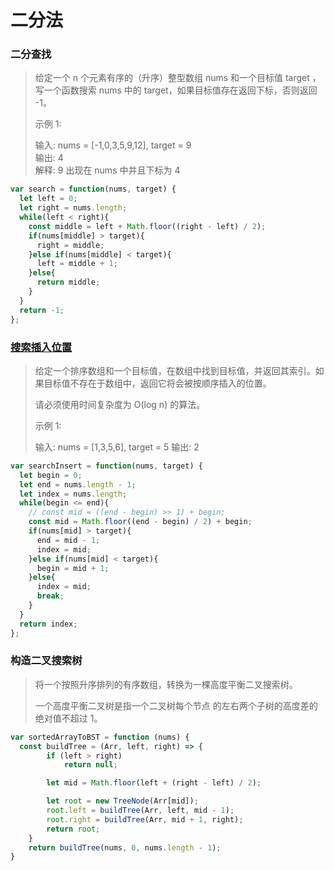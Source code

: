 # 二分法

### 二分查找

> 给定一个 n 个元素有序的（升序）整型数组 nums 和一个目标值 target  ，写一个函数搜索 nums 中的 target，如果目标值存在返回下标，否则返回 -1。
>
> 示例 1:
>
> 输入: nums = [-1,0,3,5,9,12], target = 9     
> 输出: 4       
> 解释: 9 出现在 nums 中并且下标为 4     

```js
var search = function(nums, target) {
  let left = 0;
  let right = nums.length;
  while(left < right){
    const middle = left + Math.floor((right - left) / 2);
    if(nums[middle] > target){
      right = middle;
    }else if(nums[middle] < target){
      left = middle + 1;
    }else{
      return middle;
    }
  }
  return -1;
};
```

### [搜索插入位置](https://leetcode-cn.com/problems/search-insert-position/)

> 给定一个排序数组和一个目标值，在数组中找到目标值，并返回其索引。如果目标值不存在于数组中，返回它将会被按顺序插入的位置。
>
> 请必须使用时间复杂度为 O(log n) 的算法。
>
> 示例 1:
>
> 输入: nums = [1,3,5,6], target = 5
> 输出: 2

```js
var searchInsert = function(nums, target) {
  let begin = 0;
  let end = nums.length - 1;
  let index = nums.length;
  while(begin <= end){
    // const mid = ((end - begin) >> 1) + begin;
    const mid = Math.floor((end - begin) / 2) + begin;
    if(nums[mid] > target){
      end = mid - 1;
      index = mid;
    }else if(nums[mid] < target){
      begin = mid + 1;
    }else{
      index = mid;
      break;
    }
  }
  return index;
};
```
### 构造二叉搜索树

> 将一个按照升序排列的有序数组，转换为一棵高度平衡二叉搜索树。
>
> 一个高度平衡二叉树是指一个二叉树每个节点 的左右两个子树的高度差的绝对值不超过 1。

```js
var sortedArrayToBST = function (nums) {
  const buildTree = (Arr, left, right) => {
        if (left > right)
            return null;

        let mid = Math.floor(left + (right - left) / 2);

        let root = new TreeNode(Arr[mid]);
        root.left = buildTree(Arr, left, mid - 1);
        root.right = buildTree(Arr, mid + 1, right);
        return root;
    }
    return buildTree(nums, 0, nums.length - 1);
}
```


